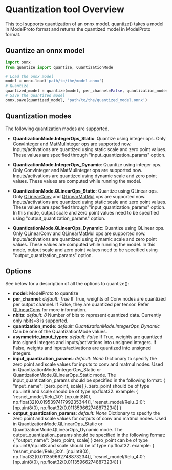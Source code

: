 # Quantization tool Overview
This tool supports quantization of an onnx model. quantize() takes a model in ModelProto format and returns the quantized model in ModelProto format.

## Quantize an onnx model
```python
import onnx
from quantize import quantize, QuantizationMode

# Load the onnx model
model = onnx.load('path/to/the/model.onnx')
# Quantize
quantized_model = quantize(model, per_channel=False, quantization_mode=QuantizationMode.IntegerOps_Dynamic)
# Save the quantized model
onnx.save(quantized_model, 'path/to/the/quantized_model.onnx')
```

## Quantization modes

The following quantization modes are supported.
- **QuantizationMode.IntegerOps_Static**:
    Quantize using integer ops. Only [ConvInteger](https://github.com/onnx/onnx/blob/master/docs/Operators.md#ConvInteger) and [MatMulInteger](https://github.com/onnx/onnx/blob/master/docs/Operators.md#MatMulInteger) ops are supported now.
    Inputs/activations are quantized using static scale and zero point values.
    These values are specified through "input_quantization_params" option.

- **QuantizationMode.IntegerOps_Dynamic**:
    Quantize using integer ops. Only ConvInteger and MatMulInteger ops are supported now.
    Inputs/activations are quantized using dynamic scale and zero point values.
    These values are computed while running the model.

- **QuantizationMode.QLinearOps_Static**:
    Quantize using QLinear ops. Only [QLinearConv](https://github.com/onnx/onnx/blob/master/docs/Operators.md#qlinearconv) and [QLinearMatMul](https://github.com/onnx/onnx/blob/master/docs/Operators.md#QLinearMatMul) ops are supported now.
    Inputs/activations are quantized using static scale and zero point values.
    These values are specified through "input_quantization_params" option.
    In this mode, output scale and zero point values need to be specified using "output_quantization_params" option.

- **QuantizationMode.QLinearOps_Dynamic**:
    Quantize using QLinear ops. Only QLinearConv and QLinearMatMul ops are supported now.
    Inputs/activations are quantized using dynamic scale and zero point values.
    These values are computed while running the model.
    In this mode, output scale and zero point values need to be specified using "output_quantization_params" option.

## Options

See below for a description of all the options to quantize():

- **model**: ModelProto to quantize
- **per_channel**: *default: True*
	If True, weights of Conv nodes are quantized per output channel. 
	If False, they are quantized per tensor. Refer [QLinearConv](https://github.com/onnx/onnx/blob/master/docs/Operators.md#qlinearconv) for more information.
- **nbits**: *default: 8*
	Number of bits to represent quantized data. Currently only nbits=8 is supported.
- **quantization_mode**: *default: QuantizationMode.IntegerOps_Dynamic*
	Can be one of the QuantizationMode values.
- **asymmetric_input_types**: *default: False*
	If True, weights are quantized into signed integers and inputs/activations into unsigned integers.
	If False, weights and inputs/activations are quantized into unsigned integers.
- **input_quantization_params**: *default: None*
	Dictionary to specify the zero point and scale values for inputs to conv and matmul nodes.
        Used in QuantizationMode.IntegerOps_Static or QuantizationMode.QLinearOps_Static mode.
        The input_quantization_params should be specified in the following format:
            {
                "input_name": [zero_point, scale]
            }.
        zero_point should be of type np.uint8 and scale should be of type np.float32.
        example:
            {
                'resnet_model/Relu_1:0': [np.uint8(0), np.float32(0.019539741799235344)],
                'resnet_model/Relu_2:0': [np.uint8(0), np.float32(0.011359662748873234)]
            }
- **output_quantization_params**: *default: None*
	Dictionary to specify the zero point and scale values for outputs of conv and matmul nodes.
        Used in QuantizationMode.QLinearOps_Static or QuantizationMode.QLinearOps_Dynamic mode.
        The output_quantization_params should be specified in the following format:
            {
                "output_name": [zero_point, scale]
            }
        zero_point can be of type np.uint8/np.int8 and scale should be of type np.float32.
        example:
            {
                'resnet_model/Relu_3:0': [np.int8(0), np.float32(0.011359662748873234)],
                'resnet_model/Relu_4:0': [np.uint8(0), np.float32(0.011359662748873234)]
            }